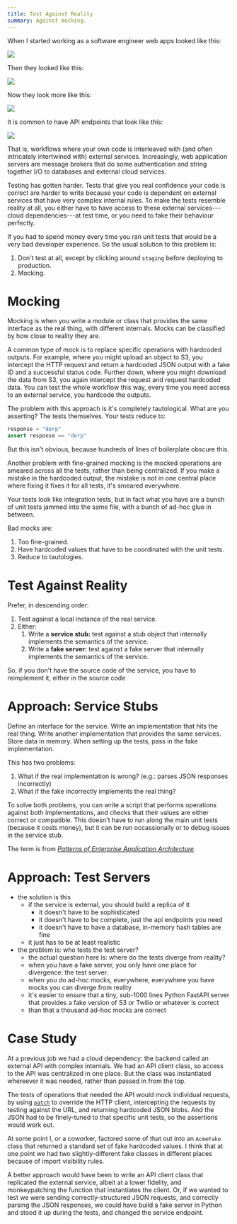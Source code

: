 ```yaml
---
title: Test Against Reality
summary: Against mocking.
---
```


When I started working as a software engineer web apps looked like this:

<img src="/assets/content/test-against-reality/first.svg" style="margin-left: auto; margin-right: auto;"/>

Then they looked like this:

<img src="/assets/content/test-against-reality/second.svg" style="margin-left: auto; margin-right: auto;"/>

Now they look more like this:

<img src="/assets/content/test-against-reality/third.svg" style="margin-left: auto; margin-right: auto;"/>

It is common to have API endpoints that look like this:

<img src="/assets/content/test-against-reality/workflow.svg" style="margin-left: auto; margin-right: auto;"/>

That is, workflows where your own code is interleaved with (and often
intricately intertwined with) external services. Increasingly, web application
servers are message brokers that do some authentication and string together I/O
to databases and external cloud services.

Testing has gotten harder. Tests that give you real confidence your code is
correct are harder to write because your code is dependent on external services
that have very complex internal rules. To make the tests resemble reality at
all, you either have to have access to these external services---cloud
dependencies---at test time, or you need to fake their behaviour perfectly.

If you had to spend money every time you ran unit tests that would be a very bad
developer experience. So the usual solution to this problem is:

1. Don't test at all, except by clicking around `staging` before deploying to
   production.
2. Mocking.

# Mocking

Mocking is when you write a module or class that provides the same interface as
the real thing, with different internals. Mocks can be classified by how close
to reality they are.

A common type of mock is to replace specific operations with hardcoded
outputs. For example, where you might upload an object to S3, you intercept the
HTTP request and return a hardcoded JSON output with a fake ID and a successful
status code. Further down, where you might download the data from S3, you again
intercept the request and request hardcoded data. You can test the whole
workflow this way, every time you need access to an external service, you
hardcode the outputs.

The problem with this approach is it's completely tautological. What are you
asserting? The tests themselves. Your tests reduce to:

```python
response = "derp"
assert response == "derp"
```

But this isn't obvious, because hundreds of lines of boilerplate obscure this.

Another problem with fine-grained mocking is the mocked operations are smeared
across all the tests, rather than being centralized. If you make a mistake in
the hardcoded output, the mistake is not in one central place where fixing it
fixes it for all tests, it's smeared everywhere.

Your tests look like integration tests, but in fact what you have are a bunch of
unit tests jammed into the same file, with a bunch of ad-hoc glue in between.

Bad mocks are:

1. Too fine-grained.
2. Have hardcoded values that have to be coordinated with the unit tests.
3. Reduce to tautologies.

# Test Against Reality

Prefer, in descending order:

1. Test against a local instance of the real service.
1. Either:
   1. Write a **service stub:** test against a stub object that internally
      implements the semantics of the service.
   1. Write a **fake server:** test against a fake server that internally
      implements the semantics of the service.

So, if you don't have the source code of the service, you have to reimplement
it, either in the source code

# Approach: Service Stubs

Define an interface for the service. Write an implementation that hits the real
thing. Write another implementation that provides the same services. Store data
in memory. When setting up the tests, pass in the fake implementation.

This has two problems:

1. What if the real implementation is wrong? (e.g.: parses JSON responses incorrectly)
2. What if the fake incorrectly implements the real thing?

To solve both problems, you can write a script that performs operations against
both implementations, and checks that their values are either correct or
compatible. This doesn't have to run along the main unit tests (because it costs
money), but it can be run occassionally or to debug issues in the service stub.

The term is from [_Patterns of Enterprise Application Architecture_][peaa].

[peaa]: https://martinfowler.com/eaaCatalog/serviceStub.html

# Approach: Test Servers

- the solution is this
  - if the service is external, you should build a replica of it
    - it doesn't have to be sophisticated
    - it doesn't have to be complete, just the api endpoints you need
    - it doesn't have to have a database, in-memory hash tables are fine
  - it just has to be at least realistic
- the problem is: who tests the test server?
  - the actual question here is: where do the tests diverge from reality?
  - when you have a fake server, you only have one place for divergence: the test server.
  - when you do ad-hoc mocks, everywhere, everywhere you have mocks you can diverge from reality
  - it's easier to ensure that a tiny, sub-1000 lines Python FastAPI server that provides a fake version of S3 or Twilio or whatever is correct
  - than that a thousand ad-hoc mocks are correct

# Case Study

At a previous job we had a cloud dependency: the backend called an external API
with complex internals. We had an API client class, so access to the API was
centralized in one place. But the class was instantiated whereever it was
needed, rather than passed in from the top.

The tests of operations that needed the API would mock individual requests, by
using [`patch`][patch] to override the HTTP client, intercepting the requests by
testing against the URL, and returning hardcoded JSON blobs. And the JSON had to
be finely-tuned to that specific unit tests, so the assertions would work out.

[patch]: https://docs.python.org/3/library/unittest.mock.html#patch

At some point I, or a coworker, factored some of that out into an `AcmeFake`
class that returned a standard set of fake hardcoded values. I think that at one
point we had two slightly-different fake classes in different places because of
import visibility rules.

A better approach would have been to write an API client class that replicated
the external service, albeit at a lower fidelity, and monkeypatching the
function that instantiates the client. Or, if we wanted to test we were sending
correctly-structured JSON requests, and correctly parsing the JSON responses, we
could have build a fake server in Python and stood it up during the tests, and
changed the service endpoint.
